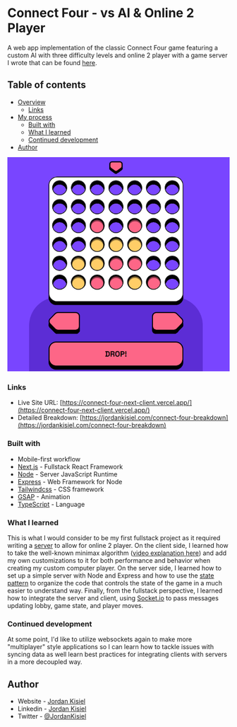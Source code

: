 # Connect Four - vs AI & Online 2 Player

A web app implementation of the classic Connect Four game featuring a custom AI with three difficulty levels and online 2 player with a game server I wrote that can be found [here](https://github.com/JordanKisiel/connect-four-next-server).

## Table of contents

-   [Overview](#overview)
    -   [Links](#links)
-   [My process](#my-process)
    -   [Built with](#built-with)
    -   [What I learned](#what-i-learned)
    -   [Continued development](#continued-development)
-   [Author](#author)

![](./promo-image.png)

### Links

-   Live Site URL: [https://connect-four-next-client.vercel.app/](https://connect-four-next-client.vercel.app/)
-   Detailed Breakdown: [https://jordankisiel.com/connect-four-breakdown](https://jordankisiel.com/connect-four-breakdown)

### Built with

-   Mobile-first workflow
-   [Next.js](https://nextjs.org/) - Fullstack React Framework
-   [Node](https://nodejs.org/en) - Server JavaScript Runtime
-   [Express](https://expressjs.com/) - Web Framework for Node
-   [Tailwindcss](https://tailwindcss.com/) - CSS framework
-   [GSAP](https://gsap.com/) - Animation
-   [TypeScript](https://www.typescriptlang.org/) - Language

### What I learned

This is what I would consider to be my first fullstack project as it required writing a [server](https://github.com/JordanKisiel/connect-four-next-server) to allow for online 2 player. On the client side, I learned how to take the well-known minimax algorithm ([video explanation here](https://www.youtube.com/watch?v=l-hh51ncgDI)) and add my own customizations to it for both performance and behavior when creating my custom computer player. On the server side, I learned how to set up a simple server with Node and Express and how to use the [state pattern](https://www.youtube.com/watch?v=N12L5D78MAA) to organize the code that controls the state of the game in a much easier to understand way. Finally, from the fullstack perspective, I learned how to integrate the server and client, using [Socket.io](https://socket.io/) to pass messages updating lobby, game state, and player moves.

### Continued development

At some point, I'd like to utilize websockets again to make more "multiplayer" style applications so I can learn how to tackle issues with syncing data as well learn best practices for integrating clients with servers in a more decoupled way.

## Author

-   Website - [Jordan Kisiel](https://jordankisiel.com)
-   Linkedin - [Jordan Kisiel](https://www.linkedin.com/in/jordan-kisiel-b60129114)
-   Twitter - [@JordanKisiel](https://www.twitter.com/JordanKisiel)
